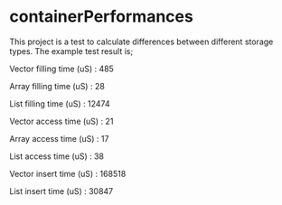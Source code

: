 # containerPerformances
This project is a test to calculate differences between different storage types.
The example test result is;

Vector filling time (uS) : 485

Array filling time (uS) : 28

List filling time (uS) : 12474

Vector access time (uS) : 21

Array access time (uS) : 17

List access time (uS) : 38

Vector insert time (uS) : 168518

List insert time (uS) : 30847
